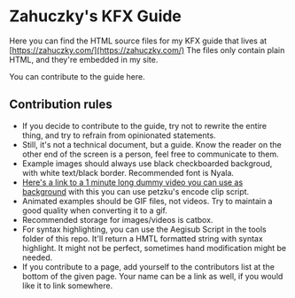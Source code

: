 # Zahuczky's KFX Guide
Here you can find the HTML source files for my KFX guide that lives at [https://zahuczky.com/](https://zahuczky.com/)
The files only contain plain HTML, and they're embedded in my site.

You can contribute to the guide here.
## Contribution rules
- If you decide to contribute to the guide, try not to rewrite the entire thing, and try to refrain from opinionated statements.
- Still, it's not a technical document, but a guide. Know the reader on the other end of the screen is a person, feel free to communicate to them.
- Example images should always use black checkboarded backgroud, with white text/black border. Recommended font is Nyala. 
- [Here's a link to a 1 minute long dummy video you can use as background](https://files.catbox.moe/zyzj6l.mp4) with this you can use petzku's encode clip script.
- Animated examples should be GIF files, not videos. Try to maintain a good quality when converting it to a gif. 
- Recommended storage for images/videos is catbox. 
- For syntax highlighting, you can use the Aegisub Script in the tools folder of this repo. It'll return a HMTL formatted string with syntax highlight. It might not be perfect, sometimes hand modification might be needed.
- If you contribute to a page, add yourself to the contributors list at the bottom of the given page. Your name can be a link as well, if you would like it to link somewhere. 
